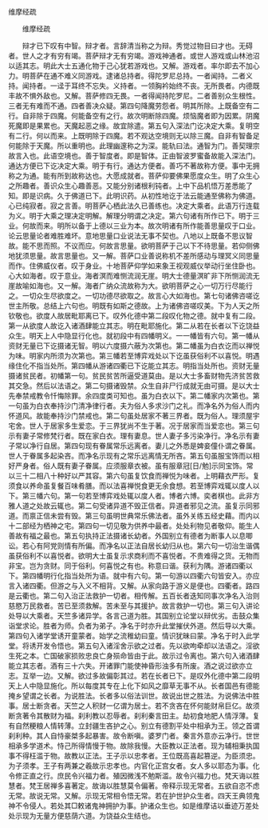   维摩经疏
　　




　　维摩经疏

　　辩才已下叹有中智。辩才者。言辞清当称之为辩。秀觉过物目曰才也。无碍者。世人之才有穷有竭。菩萨辩才无有穷竭。游戏神通者。或世人游戏或山林池沼以适其志。明此大士五通化物于己心犹若游戏也。又解。游戏者。率尔即去不加心力。明菩萨在通不难义同游戏。逮诸总持者。得陀罗尼总持。一者闻持。二者义持。闻持者。一迳于耳终不忘失。义持者。一领胸衿始终不丧。无所畏者。内德既丰故不惧外敌也。又解。菩萨修四无畏。一者得闻持陀罗尼。二者善别众生根性。三者无有难而不通。四者善决众疑。第四句降魔劳怨者。明其所除。上既备空有二行。自非除于四魔。何能备空有之行。故次明断除四魔。烦恼魔者即为因累。阴魔死魔即是果累也。天魔起恶之缘。故宜除遣。第五句入深法门讫决定大乘。复明空有二行。何以而来。上既明除于四魔。若不观达空境则无以除三魔。自非有智备足何能除于天魔。所以重明也。此理幽邃称之为深。能轨曰法。通智为门。善契理宗故言入也。此语空境也。善于智度者。即是智体。正由智波罗蜜备故能入深法门。通达方便已下讫决定大乘。明于有行。通达方便者。善巧不著故称方便。事中无拥称之为通。能有所到故称达也。大愿成就者。菩萨仰要佛果愿度众生。明了众生心之所趣者。善识众生心趣善恶。又能分别诸根利钝者。上中下品机悟万差悉能了知。即是识病。久于佛道已下。此明识药。从初性地讫于法云能通至佛称为佛道。心已纯寂者。寂之言善。明菩萨心栖此法久已善练也。决定大乘者。此语万行连载为义。明于大乘之理决定明解。解理分明谓之决定。第六句诸有所作已下。明于三业。何故而来。明所以备于上德以三业为本。故次明诸有所作能善思量叹于口业。论云思量论者难胜难坏。意地思量口业说法无事不契也。八地以上既备不思议智故。能不思而照。不议而应。何故言思量。欲明菩萨于己以下不待思量。若仰侧佛地犹须思量。故言思量也。又一解。菩萨口业善说称机不差所感动与理冥义同思量而作。住佛威仪者。叹于身业。十地菩萨仰学如来象王视观威仪举动行坐住卧也。心大如海者。叹于意业。海者溟而难恻流润无崖。明大士德量溟旷非下所恻润流无崖故喻如海也。又一解。海者广纳众流故称为大。欲明菩萨之心一切万行尽能行之。一切众生尽欲度之。一切功德尽欲取之。故言心大如海也。第七句诸佛咨嗟讫世主所敬。总结上六句也。明既有如斯之德故。上为诸佛咨嗟叹美。下为人天之所钦敬也。欲度人故居毗耶离已下。叹外化德中第二段叹化物之德。就中复有二段。第一从欲度人故讫入诸酒肆能立其志。明在毗耶施化。第二从若在长者以下讫饶益众生。明天上人中隐显行化也。就初段中有四幡明义。一一幡皆有六句。第一幡从资财无量已下讫摄诸无智。明以六度摄六蔽为次第也。第二幡虽为白衣讫而以禅悦为味。明家内所须为次第也。第三幡若至博弈戏处以下讫虽获俗利不以喜悦。明遇缘住化不指当处所。第四幡从游诸四衢已下讫能立其志。明指当处所也。资财无量摄诸贫民者。初幡第一句。贫民贫苦所逼受道莫由。是以大士多畜财物先济贫苦救其交急。然后以法语之。第二句摄诸毁禁。众生自非尸行成就无由可摄。是以大士先奉禁戒教令忏悔除罪。余四度类可知也。虽为白衣以下。第二幡家内次第也。第一句虽为白衣奉持沙门清净律行者。夫为俗人多求沙门之礼。而净名外为俗人而内怀道风。故能奉持沙门禁戒也。第二句虽处居家不著三界者。既为俗人。理须屋宇宅舍。世人于居家多生爱恋。于三界犹尚不生于著。况于居家而当爱恋也。第三句示有妻子常修梵行者。既在家白衣。理有妻息。世人妻子多污染净行。净名示有妻子常以净行自居。第四句现有眷属常乐远离者。妻儿之外悉是婢妾僮仆谓之眷属。世人于眷属多起染吝。而净名示现有之常乐远离情无所吝。第五句虽服宝饰而以相好严身者。俗人既有妻子眷属。应须服章衣被。虽有服章冠[日/勉]示同宝饰。常以三十二相八十种好以严其容。第六句虽复饮食而禅悦为味者。上明藉衣严形。复须食以养命虽复餐百味肴膳。而以法喜禅悦食更无余食想。若至博弈戏辄以度人以下。第三幡六句。第一句若至博弈戏处辄以度人者。博者六博。奕者棋也。此非方雅人道之处故云辄也。第二句受诸异道不毁正信者。异道者邪见之流。虽复示同邪道。而禀正信未尝有毁。第三句虽明世典常乐佛法者。虽外关练五经史藉。而内以十二部经为栖神之宅。第四句一切见敬为供养中最者。处处利物见者敬仰。能生人善故有福之最也。第五句执持正法摄诸长幼者。外国别立有德者为断事人以息唧讼。若心有阿党则情有所偏。而净名以正法自居长幼归从也。第六句一切治生谐偶虽获俗利不以喜悦者。欲明大士虽复示求商利而不喜悦者。不贵难得之货。无物而非宝。岂为贪财。同于俗利。何喜悦之有也。称意曰谐。获利为隅。游诸四衢以下。第四幡明行化指当处所为语。就中有六句。第一句游以四衢六句皆安入。亦应言入诸四衢。但游之与入义不相背。又解。从家向路于游义是便也。四衢者。路四是云衢也。第二句入治正法救护一切者。相传解。五百长者迭知同事次净名入治则慈愍万民救者。苦已至须救解。苦未至与其援护。故言救护一切也。第三句入讲论处导以大乘者。天竺多诸异学。各言己道为胜。其国别立论堂以辩优劣。击鼓众集诣堂求论。胜者为师。负者为弟子。净名于时亦升此堂摧伏外道。然后导以大乘。第四句入诸学堂诱开童蒙者。始学之流稚幼曰童。情识犹昧曰蒙。净名于时入此学堂。将诱开发令悟也。第五句入诸淫舍示欲之过者。先以欲呴牵却以法语之。淫欲生死之本。亡国破家损败忠良亡身殒命皆由于此。故示过令离也。第六句入诸酒肆能立其志者。酒有三十六失。开诸罪门能使神昏形浊多有所废。酒之说过欲亦立志。互举一边。又解。欲过多故偏彰其过。若在长者已下。是叹外化德中第二段明天上人中隐显施化。所以每度其专在上化下如风之靡草无事不从。长者国邑有德能掩乡望谓之长者。为说胜法。长者多以俗法训世。故说出世之胜法。为说佛法中胜事。居士断贪者。天竺之人积财一亿谓为居士。若不贪吝在怀何能财帛巨亿。故须断贪著令其散财为福。刹利教以忍辱者。刹利秦言田主。劫初食地肥人情浮薄。复有自然粳粮人情转薄。立封疆生吝护之心。别立有德割平处中相承为王。领之首谓刹利种。其人自恃豪桀多起暴害。故令断嗔。婆罗门者。秦言外意亦云净行。世世相承多学道术。恃己所得情慢于物。故除我慢。大臣教以正法者。现为辅相秉执国事不得枉滥于物。故教以正法。王子示以忠孝者。王位既高喜起篡逆。为臣须忠。为子须孝。王子有两兼之羲故示忠孝也。内官化正宫女者。女人多以耶态为事。化令修正直之行。庶民令兴福力者。殖因微浅不勉斯滥。故令兴福力也。梵天诲以胜慧者。梵王居禅多喜著定。故诲以胜慧莫令偏著。帝释示现无常者。五欲自恣不虑无常。故说无常。又解。示现无常相令悟无常。若在护世护众生者。四天王典领鬼神不令侵人。若处其□敕诸鬼神拥护为事。护诸众生也。如是维摩诘以垂迹万差处处示现为无量方便慈荫六道。为饶益众生结也。

